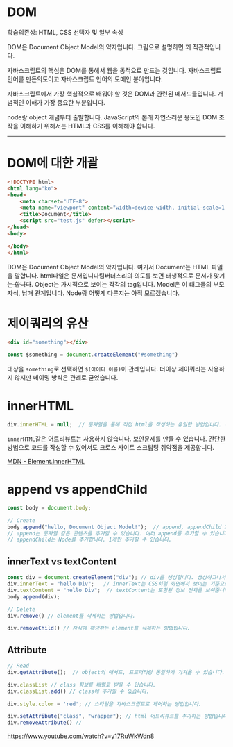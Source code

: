 # DOM

학습의존성: HTML, CSS 선택자 및 일부 속성

DOM은 Document Object Model의 약자입니다. 그림으로 설명하면 꽤 직관적입니다.

자바스크립트의 핵심은 DOM를 통해서 웹을 동적으로 만드는 것입니다. 자바스크립트 언어를 만든의도이고 자바스크립트 언어의 도메인 분야입니다.

자바스크립트에서 가장 핵심적으로 배워야 할 것은 DOM과 관련된 메서드들입니다. 개념적인 이해가 가장 중요한 부분입니다.

node랑 object 개념부터 출발합니다. JavaScript의 본래 자연스러운 용도인 DOM 조작을 이해하기 위해서는 HTML과 CSS를 이해해야 합니다.

---

# DOM에 대한 개괄
```html
<!DOCTYPE html>
<html lang="ko">
<head>
    <meta charset="UTF-8">
    <meta name="viewport" content="width=device-width, initial-scale=1.0">
    <title>Document</title>
    <script src="test.js" defer></script>
</head>
<body>

</body>
</html>
```

DOM은 Document Object Model의 약자입니다. 여기서 Document는 HTML 파일을 말합니다. html파일은 문서입니다~~팀버너스리의 의도를 보면 태생적으로 문서가 맞기는 합니다~~. Object는 가시적으로 보이는 각각의 tag입니다. Model은 이 태그들의 부모 자식, 남매 관계입니다. Node랑 어떻게 다른지는 아직 모르겠습니다.




# 제이쿼리의 유산
```html
<div id="something"></div>
```

```js
const $something = document.createElement("#something")
```

대상을 `something`로 선택하면 `$(아이디 이름)`이 관례입니다. 더이상 제이쿼리는 사용하지 않지만 네이밍 방식은 관례로 굳었습니다.



# innerHTML
```JavaScript
div.innerHTML = null;  // 문자열을 통해 직접 html을 작성하는 유일한 방법입니다. 하지만 보안위험이 크기 때문에 자제합니다. 번거롭지만 createElement, append를 활용하도록 합니다.
```

`innerHTML`같은 어트리뷰트는 사용하지 않습니다. 보안문제를 만들 수 있습니다. 간단한 방법으로 코드를 작성할 수 있어서도 크로스 사이트 스크립팅 취약점을 제공합니다.

[MDN - Element.innerHTML](https://developer.mozilla.org/en-US/docs/Web/API/Element/innerHTML)



# append vs appendChild

```js
const body = document.body;

// Create
body.append("hello, Document Object Model!");  // append, appendChild 2가지 가있습니다. 
// append는 문자열 같은 콘텐츠를 추가할 수 있습니다. 여러 append를 추가할 수 있습니다.
// appendChild는 Node를 추가합니다. 1개만 추가할 수 있습니다.

```


## innerText vs textContent
```js
const div = document.createElement("div"); // div를 생성합니다. 생성하고나서는 붙여야 합니다.
div.innerText = "hello Div";   // innerText는 CSS처럼 화면에서 보이는 기준으로 합니다.
div.textContent = "hello Div";  // textContent는 포함된 정보 전체를 보여줍니다. 태그 사이 콘텐츠 정보 모두를 보여줍니다.
body.append(div);
```

```js
// Delete
div.remove() // element를 삭제하는 방법입니다.

div.removeChild() // 자식에 해당하는 element를 삭제하는 방법입니다.


```


## Attribute
```js
// Read
div.getAttribute();  // object의 매서드, 프로퍼티랑 동일하게 가져올 수 있습니다.

div.classList // class 정보를 배열로 받을 수 있습니다.
div.classList.add() // class에 추가할 수 있습니다.

div.style.color = 'red'; // 스타일을 자바스크립트로 제어하는 방법입니다.

div.setAttribute("class", "wrapper"); // html 어트리뷰트를 추가하는 방법입니다.
div.removeAttribute() // 
```



https://www.youtube.com/watch?v=y17RuWkWdn8